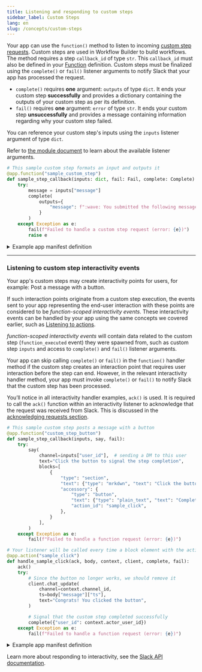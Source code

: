 ```yaml
---
title: Listening and responding to custom steps
sidebar_label: Custom Steps
lang: en
slug: /concepts/custom-steps
---
```


Your app can use the `function()` method to listen to incoming [custom step requests](/workflows/workflow-steps). Custom steps are used in Workflow Builder to build workflows. The method requires a step `callback_id` of type `str`. This `callback_id` must also be defined in your [Function](/reference/app-manifest#functions) definition. Custom steps must be finalized using the `complete()` or `fail()` listener arguments to notify Slack that your app has processed the request.

* `complete()` requires **one** argument: `outputs` of type `dict`. It ends your custom step **successfully** and provides a dictionary containing the outputs of your custom step as per its definition.
* `fail()` requires **one** argument: `error` of type `str`. It ends your custom step **unsuccessfully** and provides a message containing information regarding why your custom step failed.

You can reference your custom step's inputs using the `inputs` listener argument of type `dict`.

Refer to [the module document](https://docs.slack.dev/bolt-python/api-docs/slack_bolt/kwargs_injection/args.html) to learn about the available listener arguments.

```python
# This sample custom step formats an input and outputs it
@app.function("sample_custom_step")
def sample_step_callback(inputs: dict, fail: Fail, complete: Complete):
    try:
        message = inputs["message"]
        complete(
            outputs={
                "message": f":wave: You submitted the following message: \n\n>{message}"
            }
        )
    except Exception as e:
        fail(f"Failed to handle a custom step request (error: {e})")
        raise e
```

<details>
<summary>
Example app manifest definition
</summary>

```json
...
"functions": {
    "sample_custom_step": {
        "title": "Sample custom step",
        "description": "Run a sample custom step",
        "input_parameters": {
            "message": {
                "type": "string",
                "title": "Message",
                "description": "A message to be formatted by the custom step",
                "is_required": true,
            }
        },
        "output_parameters": {
            "message": {
                "type": "string",
                "title": "Messge",
                "description": "A formatted message",
                "is_required": true,
            }
        }
    }
}
```

</details>

---

### Listening to custom step interactivity events

Your app's custom steps may create interactivity points for users, for example: Post a message with a button.

If such interaction points originate from a custom step execution, the events sent to your app representing the end-user interaction with these points are considered to be _function-scoped interactivity events_. These interactivity events can be handled by your app using the same concepts we covered earlier, such as [Listening to actions](/bolt-python/concepts/action-listening).

_function-scoped interactivity events_ will contain data related to the custom step (`function_executed` event) they were spawned from, such as custom step `inputs` and access to `complete()` and `fail()` listener arguments.

Your app can skip calling `complete()` or `fail()` in the `function()` handler method if the custom step creates an interaction point that requires user interaction before the step can end. However, in the relevant interactivity handler method, your app must invoke `complete()` or `fail()` to notify Slack that the custom step has been processed.

You’ll notice in all interactivity handler examples, `ack()` is used. It is required to call the `ack()` function within an interactivity listener to acknowledge that the request was received from Slack. This is discussed in the [acknowledging requests section](/bolt-python/concepts/acknowledge).

```python
# This sample custom step posts a message with a button
@app.function("custom_step_button")
def sample_step_callback(inputs, say, fail):
    try:
        say(
            channel=inputs["user_id"],  # sending a DM to this user
            text="Click the button to signal the step completion",
            blocks=[
                {
                    "type": "section",
                    "text": {"type": "mrkdwn", "text": "Click the button to signal step completion"},
                    "accessory": {
                        "type": "button",
                        "text": {"type": "plain_text", "text": "Complete step"},
                        "action_id": "sample_click",
                    },
                }
            ],
        )
    except Exception as e:
        fail(f"Failed to handle a function request (error: {e})")

# Your listener will be called every time a block element with the action_id "sample_click" is triggered
@app.action("sample_click")
def handle_sample_click(ack, body, context, client, complete, fail):
    ack()
    try:
        # Since the button no longer works, we should remove it
        client.chat_update(
            channel=context.channel_id,
            ts=body["message"]["ts"],
            text="Congrats! You clicked the button",
        )

        # Signal that the custom step completed successfully
        complete({"user_id": context.actor_user_id})
    except Exception as e:
        fail(f"Failed to handle a function request (error: {e})")
```

<details>
<summary>
Example app manifest definition
</summary>

```json
...
"functions": {
    "custom_step_button": {
        "title": "Custom step with a button",
        "description": "Custom step that waits for a button click",
        "input_parameters": {
            "user_id": {
                "type": "slack#/types/user_id",
                "title": "User",
                "description": "The recipient of a message with a button",
                "is_required": true,
            }
        },
        "output_parameters": {
            "user_id": {
                "type": "slack#/types/user_id",
                "title": "User",
                "description": "The user that completed the function",
                "is_required": true
            }
        }
    }
}
```

</details>

Learn more about responding to interactivity, see the [Slack API documentation](/interactivity/handling-user-interaction).

